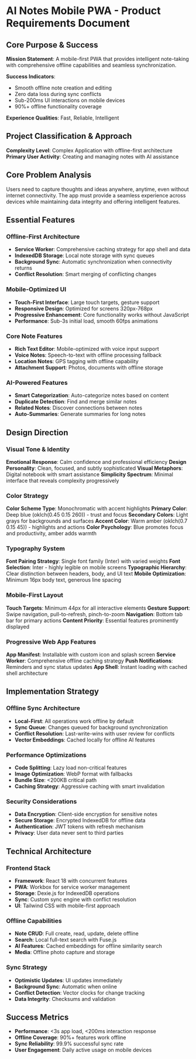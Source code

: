 # AI Notes Mobile PWA - Product Requirements Document

## Core Purpose & Success

**Mission Statement**: A mobile-first PWA that provides intelligent note-taking with comprehensive offline capabilities and seamless synchronization.

**Success Indicators**: 
- Smooth offline note creation and editing
- Zero data loss during sync conflicts
- Sub-200ms UI interactions on mobile devices
- 90%+ offline functionality coverage

**Experience Qualities**: Fast, Reliable, Intelligent

## Project Classification & Approach

**Complexity Level**: Complex Application with offline-first architecture
**Primary User Activity**: Creating and managing notes with AI assistance

## Core Problem Analysis

Users need to capture thoughts and ideas anywhere, anytime, even without internet connectivity. The app must provide a seamless experience across devices while maintaining data integrity and offering intelligent features.

## Essential Features

### Offline-First Architecture
- **Service Worker**: Comprehensive caching strategy for app shell and data
- **IndexedDB Storage**: Local note storage with sync queues
- **Background Sync**: Automatic synchronization when connectivity returns
- **Conflict Resolution**: Smart merging of conflicting changes

### Mobile-Optimized UI
- **Touch-First Interface**: Large touch targets, gesture support
- **Responsive Design**: Optimized for screens 320px-768px
- **Progressive Enhancement**: Core functionality works without JavaScript
- **Performance**: Sub-3s initial load, smooth 60fps animations

### Core Note Features
- **Rich Text Editor**: Mobile-optimized with voice input support
- **Voice Notes**: Speech-to-text with offline processing fallback
- **Location Notes**: GPS tagging with offline capability
- **Attachment Support**: Photos, documents with offline storage

### AI-Powered Features
- **Smart Categorization**: Auto-categorize notes based on content
- **Duplicate Detection**: Find and merge similar notes
- **Related Notes**: Discover connections between notes
- **Auto-Summaries**: Generate summaries for long notes

## Design Direction

### Visual Tone & Identity
**Emotional Response**: Calm confidence and professional efficiency
**Design Personality**: Clean, focused, and subtly sophisticated
**Visual Metaphors**: Digital notebook with smart assistance
**Simplicity Spectrum**: Minimal interface that reveals complexity progressively

### Color Strategy
**Color Scheme Type**: Monochromatic with accent highlights
**Primary Color**: Deep blue (oklch(0.45 0.15 260)) - trust and focus
**Secondary Colors**: Light grays for backgrounds and surfaces
**Accent Color**: Warm amber (oklch(0.7 0.15 45)) - highlights and actions
**Color Psychology**: Blue promotes focus and productivity, amber adds warmth

### Typography System
**Font Pairing Strategy**: Single font family (Inter) with varied weights
**Font Selection**: Inter - highly legible on mobile screens
**Typographic Hierarchy**: Clear distinction between headers, body, and UI text
**Mobile Optimization**: Minimum 16px body text, generous line spacing

### Mobile-First Layout
**Touch Targets**: Minimum 44px for all interactive elements
**Gesture Support**: Swipe navigation, pull-to-refresh, pinch-to-zoom
**Navigation**: Bottom tab bar for primary actions
**Content Priority**: Essential features prominently displayed

### Progressive Web App Features
**App Manifest**: Installable with custom icon and splash screen
**Service Worker**: Comprehensive offline caching strategy
**Push Notifications**: Reminders and sync status updates
**App Shell**: Instant loading with cached shell architecture

## Implementation Strategy

### Offline Sync Architecture
- **Local-First**: All operations work offline by default
- **Sync Queue**: Changes queued for background synchronization
- **Conflict Resolution**: Last-write-wins with user review for conflicts
- **Vector Embeddings**: Cached locally for offline AI features

### Performance Optimizations
- **Code Splitting**: Lazy load non-critical features
- **Image Optimization**: WebP format with fallbacks
- **Bundle Size**: <200KB critical path
- **Caching Strategy**: Aggressive caching with smart invalidation

### Security Considerations
- **Data Encryption**: Client-side encryption for sensitive notes
- **Secure Storage**: Encrypted IndexedDB for offline data
- **Authentication**: JWT tokens with refresh mechanism
- **Privacy**: User data never sent to third parties

## Technical Architecture

### Frontend Stack
- **Framework**: React 18 with concurrent features
- **PWA**: Workbox for service worker management
- **Storage**: Dexie.js for IndexedDB operations
- **Sync**: Custom sync engine with conflict resolution
- **UI**: Tailwind CSS with mobile-first approach

### Offline Capabilities
- **Note CRUD**: Full create, read, update, delete offline
- **Search**: Local full-text search with Fuse.js
- **AI Features**: Cached embeddings for offline similarity search
- **Media**: Offline photo capture and storage

### Sync Strategy
- **Optimistic Updates**: UI updates immediately
- **Background Sync**: Automatic when online
- **Conflict Detection**: Vector clocks for change tracking
- **Data Integrity**: Checksums and validation

## Success Metrics

- **Performance**: <3s app load, <200ms interaction response
- **Offline Coverage**: 90%+ features work offline
- **Sync Reliability**: 99.9% successful sync rate
- **User Engagement**: Daily active usage on mobile devices